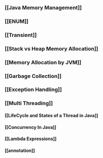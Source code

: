 
### [[Java Memory Management]]

### [[ENUM]]

### [[Transient]]

### [[Stack vs Heap Memory Allocation]]

### [[Memory Allocation by JVM]]

### [[Garbage Collection]]

### [[Exception Handling]]

### [[Multi Threading]]

#### [[LifeCycle and States of a Thread in Java]]

#### [[Concurrency In Java]]

#### [[Lambda Expressions]] 

#### [[annotation]]




